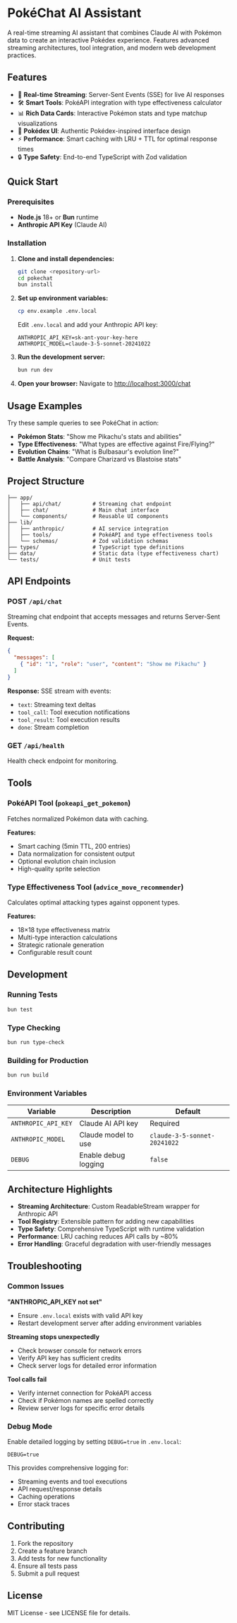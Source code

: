 # PokéChat AI Assistant

A real-time streaming AI assistant that combines Claude AI with Pokémon data to create an interactive Pokédex experience. Features advanced streaming architectures, tool integration, and modern web development practices.

## Features

- 🔄 **Real-time Streaming**: Server-Sent Events (SSE) for live AI responses
- 🛠️ **Smart Tools**: PokéAPI integration with type effectiveness calculator
- 📊 **Rich Data Cards**: Interactive Pokémon stats and type matchup visualizations
- 🎨 **Pokédex UI**: Authentic Pokédex-inspired interface design
- ⚡ **Performance**: Smart caching with LRU + TTL for optimal response times
- 🔒 **Type Safety**: End-to-end TypeScript with Zod validation

## Quick Start

### Prerequisites

- **Node.js** 18+ or **Bun** runtime
- **Anthropic API Key** (Claude AI)

### Installation

1. **Clone and install dependencies:**
   ```bash
   git clone <repository-url>
   cd pokechat
   bun install
   ```

2. **Set up environment variables:**
   ```bash
   cp env.example .env.local
   ```
   
   Edit `.env.local` and add your Anthropic API key:
   ```env
   ANTHROPIC_API_KEY=sk-ant-your-key-here
   ANTHROPIC_MODEL=claude-3-5-sonnet-20241022
   ```

3. **Run the development server:**
   ```bash
   bun run dev
   ```

4. **Open your browser:**
   Navigate to [http://localhost:3000/chat](http://localhost:3000/chat)

## Usage Examples

Try these sample queries to see PokéChat in action:

- **Pokémon Stats**: "Show me Pikachu's stats and abilities"
- **Type Effectiveness**: "What types are effective against Fire/Flying?"
- **Evolution Chains**: "What is Bulbasaur's evolution line?"
- **Battle Analysis**: "Compare Charizard vs Blastoise stats"

## Project Structure

```
├── app/
│   ├── api/chat/          # Streaming chat endpoint
│   ├── chat/              # Main chat interface
│   └── components/        # Reusable UI components
├── lib/
│   ├── anthropic/         # AI service integration
│   ├── tools/             # PokéAPI and type effectiveness tools
│   └── schemas/           # Zod validation schemas
├── types/                 # TypeScript type definitions
├── data/                  # Static data (type effectiveness chart)
└── tests/                 # Unit tests
```

## API Endpoints

### POST `/api/chat`
Streaming chat endpoint that accepts messages and returns Server-Sent Events.

**Request:**
```json
{
  "messages": [
    { "id": "1", "role": "user", "content": "Show me Pikachu" }
  ]
}
```

**Response:** SSE stream with events:
- `text`: Streaming text deltas
- `tool_call`: Tool execution notifications  
- `tool_result`: Tool execution results
- `done`: Stream completion

### GET `/api/health`
Health check endpoint for monitoring.

## Tools

### PokéAPI Tool (`pokeapi_get_pokemon`)
Fetches normalized Pokémon data with caching.

**Features:**
- Smart caching (5min TTL, 200 entries)
- Data normalization for consistent output
- Optional evolution chain inclusion
- High-quality sprite selection

### Type Effectiveness Tool (`advice_move_recommender`)
Calculates optimal attacking types against opponent types.

**Features:**
- 18×18 type effectiveness matrix
- Multi-type interaction calculations
- Strategic rationale generation
- Configurable result count

## Development

### Running Tests
```bash
bun test
```

### Type Checking
```bash
bun run type-check
```

### Building for Production
```bash
bun run build
```

### Environment Variables

| Variable | Description | Default |
|----------|-------------|---------|
| `ANTHROPIC_API_KEY` | Claude AI API key | Required |
| `ANTHROPIC_MODEL` | Claude model to use | `claude-3-5-sonnet-20241022` |
| `DEBUG` | Enable debug logging | `false` |

## Architecture Highlights

- **Streaming Architecture**: Custom ReadableStream wrapper for Anthropic API
- **Tool Registry**: Extensible pattern for adding new capabilities  
- **Type Safety**: Comprehensive TypeScript with runtime validation
- **Performance**: LRU caching reduces API calls by ~80%
- **Error Handling**: Graceful degradation with user-friendly messages

## Troubleshooting

### Common Issues

**"ANTHROPIC_API_KEY not set"**
- Ensure `.env.local` exists with valid API key
- Restart development server after adding environment variables

**Streaming stops unexpectedly**
- Check browser console for network errors
- Verify API key has sufficient credits
- Check server logs for detailed error information

**Tool calls fail**
- Verify internet connection for PokéAPI access
- Check if Pokémon names are spelled correctly
- Review server logs for specific error details

### Debug Mode

Enable detailed logging by setting `DEBUG=true` in `.env.local`:

```env
DEBUG=true
```

This provides comprehensive logging for:
- Streaming events and tool executions
- API request/response details
- Caching operations
- Error stack traces

## Contributing

1. Fork the repository
2. Create a feature branch
3. Add tests for new functionality
4. Ensure all tests pass
5. Submit a pull request

## License

MIT License - see LICENSE file for details.

